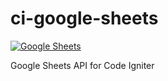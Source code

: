 # ci-google-sheets

[![Google Sheets](https://res.cloudinary.com/francis94c/image/upload/c_scale,w_150/v1584798927/googlesheets.png)](https://sheets.google.com)

Google Sheets API for Code Igniter
